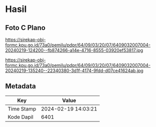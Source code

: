 # Hasil

## Foto C Plano

https://sirekap-obj-formc.kpu.go.id/73a0/pemilu/pdpr/64/09/03/20/07/6409032007004-20240219-124200--fb874266-a14e-4716-8555-03920ef53817.jpg

https://sirekap-obj-formc.kpu.go.id/73a0/pemilu/pdpr/64/09/03/20/07/6409032007004-20240219-135240--22340380-3d1f-4174-9fdd-d07ce41624ab.jpg


## Metadata

| Key        | Value               |
| ---------- | ------------------- |
| Time Stamp | 2024-02-19 14:03:21 |
| Kode Dapil | 6401                |



